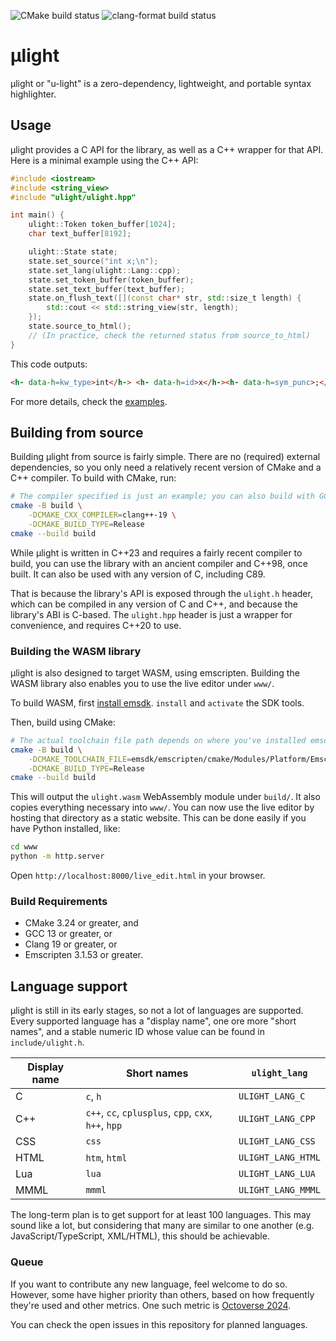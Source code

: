 ![CMake build status](https://github.com/eisenwave/ulight/actions/workflows/cmake-multi-platform.yml/badge.svg)
![clang-format build status](https://github.com/eisenwave/ulight/actions/workflows/clang-format.yml/badge.svg)

# µlight
µlight or "u-light" is a zero-dependency, lightweight, and portable syntax highlighter.

## Usage

µlight provides a C API for the library,
as well as a C++ wrapper for that API.
Here is a minimal example using the C++ API:
```cpp
#include <iostream>
#include <string_view>
#include "ulight/ulight.hpp"

int main() {
    ulight::Token token_buffer[1024];
    char text_buffer[8192];

    ulight::State state;
    state.set_source("int x;\n");
    state.set_lang(ulight::Lang::cpp);
    state.set_token_buffer(token_buffer);
    state.set_text_buffer(text_buffer);
    state.on_flush_text([](const char* str, std::size_t length) {
        std::cout << std::string_view(str, length);
    });
    state.source_to_html();
    // (In practice, check the returned status from source_to_html)
}
```
This code outputs:
```html
<h- data-h=kw_type>int</h-> <h- data-h=id>x</h-><h- data-h=sym_punc>;</h->
```

For more details,
check the [examples](https://github.com/Eisenwave/ulight/tree/main/examples).

## Building from source

Building µlight from source is fairly simple.
There are no (required) external dependencies,
so you only need a relatively recent version of CMake and a C++ compiler.
To build with CMake, run:

```sh
# The compiler specified is just an example; you can also build with GCC.
cmake -B build \
    -DCMAKE_CXX_COMPILER=clang++-19 \
    -DCMAKE_BUILD_TYPE=Release
cmake --build build
```

While µlight is written in C++23 and requires a fairly recent compiler to build,
you can use the library with an ancient compiler and C++98, once built.
It can also be used with any version of C, including C89.

That is because the library's API is exposed through the `ulight.h` header,
which can be compiled in any version of C and C++,
and because the library's ABI is C-based.
The `ulight.hpp` header is just a wrapper for convenience,
and requires C++20 to use.

### Building the WASM library

µlight is also designed to target WASM, using emscripten.
Building the WASM library also enables you to use the live editor under `www/`.

To build WASM, first
[install emsdk](https://emscripten.org/docs/getting_started/downloads.html).
`install` and `activate` the SDK tools.

Then, build using CMake:
```sh
# The actual toolchain file path depends on where you've installed emsdk.
cmake -B build \
    -DCMAKE_TOOLCHAIN_FILE=emsdk/emscripten/cmake/Modules/Platform/Emscripten.cmake \
    -DCMAKE_BUILD_TYPE=Release
cmake --build build
```

This will output the `ulight.wasm` WebAssembly module under `build/`.
It also copies everything necessary into `www/`.
You can now use the live editor by hosting that directory as a static website.
This can be done easily if you have Python installed, like:
```sh
cd www
python -m http.server
```
Open `http://localhost:8000/live_edit.html` in your browser.

### Build Requirements

- CMake 3.24 or greater, and
- GCC 13 or greater, or
- Clang 19 or greater, or
- Emscripten 3.1.53 or greater.

## Language support

µlight is still in its early stages, so not a lot of languages are supported.
Every supported language has a "display name",
one ore more "short names",
and a stable numeric ID whose value can be found in `include/ulight.h`.

| Display name | Short names | `ulight_lang` |
| ------------ | ----------- | ------------- |
| C | `c`, `h` | `ULIGHT_LANG_C` |
| C++ | `c++`, `cc`, `cplusplus`, `cpp`, `cxx`, `h++`, `hpp` | `ULIGHT_LANG_CPP` |
| CSS | `css` | `ULIGHT_LANG_CSS` |
| HTML | `htm`, `html` | `ULIGHT_LANG_HTML` |
| Lua | `lua` | `ULIGHT_LANG_LUA` |
| MMML | `mmml` | `ULIGHT_LANG_MMML` |

The long-term plan is to get support for at least 100 languages.
This may sound like a lot, but considering that many are similar to one another (e.g. JavaScript/TypeScript, XML/HTML),
this should be achievable.

### Queue

If you want to contribute any new language, feel welcome to do so.
However, some have higher priority than others,
based on how frequently they're used and other metrics.
One such metric is [Octoverse 2024](https://github.blog/news-insights/octoverse/octoverse-2024/).

You can check the open issues in this repository for planned languages.
